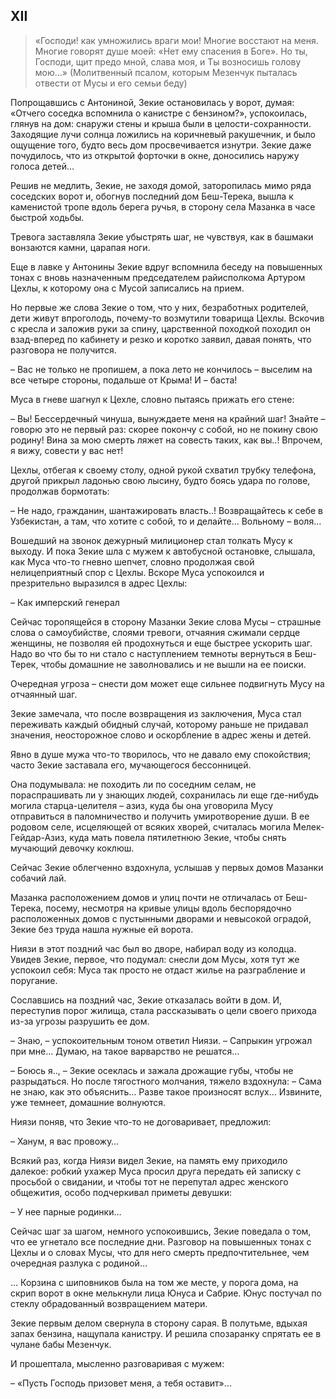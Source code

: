 ## XII

> «Господи! как умножились враги мои!
Многие восстают на меня.
Многие говорят душе моей: «Нет ему спасения в Боге».
Но ты, Господи, щит предо мной, слава моя, и Ты возносишь голову мою…»
> (Молитвенный псалом, которым Мезенчук пыталась отвести от Мусы и его семьи беду)

Попрощавшись с Антониной, Зекие остановилась у ворот, думая: «Отчего соседка вспомнила о канистре с бензином?», успокоилась, глянув на дом: снаружи стены и крыша были в целости-сохранности.
Заходящие лучи солнца ложились на коричневый ракушечник, и было ощущение того, будто весь дом просвечивается изнутри.
Зекие даже почудилось, что из открытой форточки в окне, доносились наружу голоса детей…

Решив не медлить, Зекие, не заходя домой, заторопилась мимо ряда соседских ворот и, обогнув последний дом Беш-Терека, вышла к каменистой тропе вдоль берега ручья, в сторону села Мазанка в часе быстрой ходьбы.

Тревога заставляла Зекие убыстрять шаг, не чувствуя, как в башмаки вонзаются камни, царапая ноги.

Еще в лавке у Антонины Зекие вдруг вспомнила беседу на повышенных тонах с вновь назначенным председателем райисполкома Артуром Цехлы, к которому она с Мусой записались на прием.

Но первые же слова Зекие о том, что у них, безработных родителей, дети живут впроголодь, почему-то возмутили товарища Цехлы.
Вскочив с кресла и заложив руки за спину, царственной походкой походил он взад-вперед по кабинету и резко и коротко заявил, давая понять, что разговора не получится.

– Вас не только не пропишем, а пока лето не кончилось – выселим на все четыре стороны, подальше от Крыма!
И – баста!

Муса в гневе шагнул к Цехле, словно пытаясь прижать его стене:

– Вы!
Бессердечный чинуша, вынуждаете меня на крайний шаг!
Знайте – говорю это не первый раз: скорее покончу с собой, но не покину свою родину!
Вина за мою смерть ляжет на совесть таких, как вы..!
Впрочем, я вижу, совести у вас нет!

Цехлы, отбегая к своему столу, одной рукой схватил трубку телефона, другой прикрыл ладонью свою лысину, будто боясь удара по голове, продолжав бормотать:

– Не надо, гражданин, шантажировать власть..!
Возвращайтесь к себе в Узбекистан, а там, что хотите с собой, то и делайте…
Вольному – воля…

Вошедший на звонок дежурный милиционер стал толкать Мусу к выходу.
И пока Зекие шла с мужем к автобусной остановке, слышала, как Муса что-то гневно шепчет, словно продолжая свой нелицеприятный спор с Цехлы.
Вскоре Муса успокоился и презрительно выразился в адрес Цехлы:

– Как имперский генерал

Сейчас торопящейся в сторону Мазанки Зекие слова Мусы – страшные слова о самоубийстве, слоями тревоги, отчаяния сжимали сердце женщины, не позволяя ей продохнуться и еще быстрее ускорить шаг.
Надо во что бы то ни стало с наступлением темноты вернуться в Беш-Терек, чтобы домашние не заволновались и не вышли на ее поиски.

Очередная угроза – снести дом может еще сильнее подвигнуть Мусу на отчаянный шаг.

Зекие замечала, что после возвращения из заключения, Муса стал переживать каждый обидный случай, которому раньше не придавал значения, неосторожное слово и оскорбление в адрес жены и детей.

Явно в душе мужа что-то творилось, что не давало ему спокойствия; часто Зекие заставала его, мучающегося бессонницей.

Она подумывала: не походить ли по соседним селам, не пораспрашивать ли у знающих людей, сохранилась ли еще где-нибудь могила старца-целителя – азиз, куда бы она уговорила Мусу отправиться в паломничество и получить умиротворение души.
В ее родовом селе, исцеляющей от всяких хворей, считалась могила Мелек-Гейдар-Азиз, куда мать повела пятилетнюю Зекие, чтобы снять мучающий девочку коклюш.

Сейчас Зекие облегченно вздохнула, услышав у первых домов Мазанки собачий лай.

Мазанка расположением домов и улиц почти не отличалась от Беш-Терека, посему, несмотря на кривые улицы вдоль беспорядочно расположенных домов с пустынными дворами и невысокой оградой, Зекие без труда нашла нужные ей ворота.

Ниязи в этот поздний час был во дворе, набирал воду из колодца.
Увидев Зекие, первое, что подумал: снесли дом Мусы, хотя тут же успокоил себя:
Муса так просто не отдаст жилье на разграбление и поругание.

Сославшись на поздний час, Зекие отказалась войти в дом.
И, переступив порог жилища, стала рассказывать о цели своего прихода из-за угрозы разрушить ее дом.

– Знаю, – успокоительным тоном ответил Ниязи.
– Сапрыкин угрожал при мне…
Думаю, на такое варварство не решатся…

– Боюсь я.., – Зекие осеклась и зажала дрожащие губы, чтобы не разрыдаться.
Но после тягостного молчания, тяжело вздохнула:
– Сама не знаю, как это объяснить…
Разве такое произносят вслух…
Извините, уже темнеет, домашние волнуются.

Ниязи поняв, что Зекие что-то не договаривает, предложил:

– Ханум, я вас провожу…

Всякий раз, когда Ниязи видел Зекие, на память ему приходило далекое: робкий ухажер Муса просил друга передать ей записку с просьбой о свидании, и чтобы тот не перепутал адрес женского общежития, особо подчеркивал приметы девушки:

– У нее парные родинки…

Сейчас шаг за шагом, немного успокоившись, Зекие поведала о том, что ее угнетало все последние дни.
Разговор на повышенных тонах с Цехлы и о словах Мусы, что для него смерть предпочтительнее, чем очередная разлука с родиной…

… Корзина с шиповников была на том же месте, у порога дома, на скрип ворот в окне мелькнули лица Юнуса и Сабрие.
Юнус постучал по стеклу обрадованный возвращением матери.

Зекие первым делом свернула в сторону сарая.
В полутьме, вдыхая запах бензина, нащупала канистру.
И решила спозаранку спрятать ее в чулане бабы Мезенчук.

И прошептала, мысленно разговаривая с мужем:

– «Пусть Господь призовет меня, а тебя оставит»…
